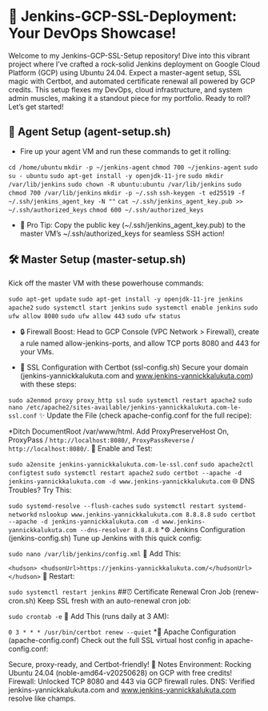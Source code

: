 # 🚀 Jenkins-GCP-SSL-Deployment: Your DevOps Showcase!

Welcome to my Jenkins-GCP-SSL-Setup repository! Dive into this vibrant project where I’ve crafted a rock-solid Jenkins deployment on Google Cloud Platform (GCP) using Ubuntu 24.04. Expect a master-agent setup, SSL magic with Certbot, and automated certificate renewal all powered by GCP credits. This setup flexes my DevOps, cloud infrastructure, and system admin muscles, making it a standout piece for my portfolio. Ready to roll? Let’s get started!

## 🎉 Agent Setup (agent-setup.sh)

* Fire up your agent VM and run these commands to get it rolling:

`cd /home/ubuntu`
`mkdir -p ~/jenkins-agent`
`chmod 700 ~/jenkins-agent`
`sudo su - ubuntu`
`sudo apt-get install -y openjdk-11-jre`
`sudo mkdir /var/lib/jenkins`
`sudo chown -R ubuntu:ubuntu /var/lib/jenkins`
`sudo chmod 700 /var/lib/jenkins`
`mkdir -p ~/.ssh`
`ssh-keygen -t ed25519 -f ~/.ssh/jenkins_agent_key -N ""`
`cat ~/.ssh/jenkins_agent_key.pub >> ~/.ssh/authorized_keys`
`chmod 600 ~/.ssh/authorized_keys`

* 🎯 Pro Tip: Copy the public key (~/.ssh/jenkins_agent_key.pub) to the master VM’s ~/.ssh/authorized_keys for seamless SSH action!

## 🛠️ Master Setup (master-setup.sh)

Kick off the master VM with these powerhouse commands:

`sudo apt-get update`
`sudo apt-get install -y openjdk-11-jre jenkins apache2`
`sudo systemctl start jenkins`
`sudo systemctl enable jenkins`
`sudo ufw allow 8080`
`sudo ufw allow 443`
`sudo ufw status`

* 🔒 Firewall Boost: Head to GCP Console (VPC Network > Firewall), create a rule named allow-jenkins-ports, and allow TCP ports 8080 and 443 for your VMs.

* 🔐 SSL Configuration with Certbot (ssl-config.sh)
Secure your domain (jenkins-yannickkalukuta.com and www.jenkins-yannickkalukuta.com) with these steps:

`sudo a2enmod proxy proxy_http ssl`
`sudo systemctl restart apache2`
`sudo nano /etc/apache2/sites-available/jenkins-yannickkalukuta.com-le-ssl.conf`
✨ Update the File (check apache-config.conf for the full recipe):

*Ditch DocumentRoot /var/www/html.
Add ProxyPreserveHost On, ProxyPass / `http://localhost:8080/`, `ProxyPassReverse` / `http://localhost:8080/`.
🔧 Enable and Test:

`sudo a2ensite jenkins-yannickkalukuta.com-le-ssl.conf`
`sudo apache2ctl configtest`
`sudo systemctl restart apache2`
`sudo certbot --apache -d jenkins-yannickkalukuta.com -d www.jenkins-yannickkalukuta.com`
🌐 DNS Troubles? Try This:

`sudo systemd-resolve --flush-caches`
`sudo systemctl restart systemd-networkd`
`nslookup www.jenkins-yannickkalukuta.com 8.8.8.8`
`sudo certbot --apache -d jenkins-yannickkalukuta.com -d www.jenkins-yannickkalukuta.com --dns-resolver 8.8.8.8`
*⚙️ Jenkins Configuration (jenkins-config.sh)
Tune up Jenkins with this quick config:

`sudo nano /var/lib/jenkins/config.xml`
📝 Add This:

`<hudson>
  <hudsonUrl>https://jenkins-yannickkalukuta.com/</hudsonUrl>
</hudson>`
🔄 Restart:

`sudo systemctl restart jenkins`
##⏰ Certificate Renewal Cron Job (renew-cron.sh)
Keep SSL fresh with an auto-renewal cron job:

`sudo crontab -e`
📅 Add This (runs daily at 3 AM):

`0 3 * * * /usr/bin/certbot renew --quiet`
*📜 Apache Configuration (apache-config.conf)
Check out the full SSL virtual host config in apache-config.conf:

Secure, proxy-ready, and Certbot-friendly!
🌟 Notes
Environment: Rocking Ubuntu 24.04 (noble-amd64-v20250628) on GCP with free credits!
Firewall: Unlocked TCP 8080 and 443 via GCP firewall rules.
DNS: Verified jenkins-yannickkalukuta.com and www.jenkins-yannickkalukuta.com resolve like champs.
